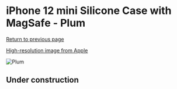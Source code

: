 # iPhone 12 mini Silicone Case with MagSafe - Plum

[Return to previous page](/iphone_12)

[High-resolution image from Apple](https://store.storeimages.cdn-apple.com/8756/as-images.apple.com/is/MHLA3?wid=4500&hei=4500&fmt=png)

<div style="width: 500px"><img src="/everyphone/MHLA3.png" alt="Plum"></div>

## Under construction
